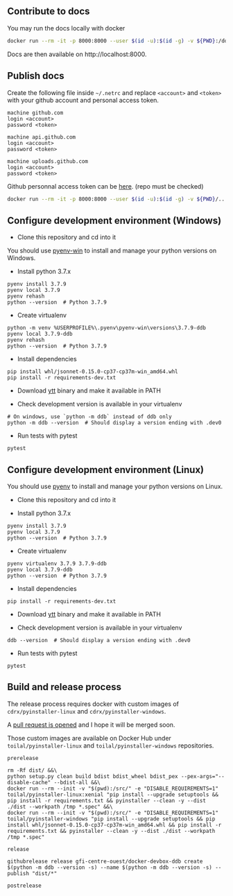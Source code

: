 ## Contribute to docs

You may run the docs locally with docker

```bash
docker run --rm -it -p 8000:8000 --user $(id -u):$(id -g) -v ${PWD}:/docs squidfunk/mkdocs-material serve
```

Docs are then available on http://localhost:8000.

## Publish docs

Create the following file inside `~/.netrc` and replace `<account>` and `<token>` with your github account and personal access token.

```
machine github.com
login <account>
password <token>

machine api.github.com
login <account>
password <token>

machine uploads.github.com
login <account>
password <token>
```

Github personnal access token can be [here](https://github.com/settings/tokens). (repo must be checked)

```bash
docker run --rm -it -p 8000:8000 --user $(id -u):$(id -g) -v ${PWD}/..:/docs -v ${HOME}/.netrc:/.netrc:ro --workdir=/docs/ddb squidfunk/mkdocs-material gh-deploy
```

## Configure development environment (Windows)

- Clone this repository and cd into it

You should use [pyenv-win](https://github.com/pyenv-win/pyenv-win) to install and manage your python versions on Windows.

- Install python 3.7.x

```
pyenv install 3.7.9
pyenv local 3.7.9
pyenv rehash
python --version  # Python 3.7.9
```

- Create virtualenv

```
python -m venv %USERPROFILE%\.pyenv\pyenv-win\versions\3.7.9-ddb
pyenv local 3.7.9-ddb
pyenv rehash
python --version  # Python 3.7.9
```

- Install dependencies

```
pip install whl/jsonnet-0.15.0-cp37-cp37m-win_amd64.whl
pip install -r requirements-dev.txt
```

- Download [ytt](https://get-ytt.io/) binary and make it available in PATH

- Check development version is available in your virtualenv

```
# On windows, use `python -m ddb` instead of ddb only
python -m ddb --version  # Should display a version ending with .dev0
```

- Run tests with pytest

```
pytest
```

## Configure development environment (Linux)

You should use [pyenv](https://github.com/pyenv/pyenv) to install and manage your python versions on Linux.

- Clone this repository and cd into it

- Install python 3.7.x

```
pyenv install 3.7.9
pyenv local 3.7.9
python --version  # Python 3.7.9
```

- Create virtualenv

```
pyenv virtualenv 3.7.9 3.7.9-ddb
pyenv local 3.7.9-ddb
python --version  # Python 3.7.9
```

- Install dependencies

```
pip install -r requirements-dev.txt
```

- Download [ytt](https://get-ytt.io/) binary and make it available in PATH

- Check development version is available in your virtualenv

```
ddb --version  # Should display a version ending with .dev0
```

- Run tests with pytest

```
pytest
```

## Build and release process

The release process requires docker with custom images of `cdrx/pyinstaller-linux` and `cdrx/pyinstaller-windows`.

A [pull request is opened](https://github.com/cdrx/docker-pyinstaller/pull/90) and I hope it will be merged soon.

Those custom images are available on Docker Hub under `toilal/pyinstaller-linux` and `toilal/pyinstaller-windows` repositories.

```
prerelease

rm -Rf dist/ &&\
python setup.py clean build bdist bdist_wheel bdist_pex --pex-args="--disable-cache" --bdist-all &&\
docker run --rm --init -v "$(pwd):/src/" -e "DISABLE_REQUIREMENTS=1" toilal/pyinstaller-linux:xenial "pip install --upgrade setuptools && pip install -r requirements.txt && pyinstaller --clean -y --dist ./dist --workpath /tmp *.spec" &&\
docker run --rm --init -v "$(pwd):/src/" -e "DISABLE_REQUIREMENTS=1" toilal/pyinstaller-windows "pip install --upgrade setuptools && pip install whl/jsonnet-0.15.0-cp37-cp37m-win_amd64.whl && pip install -r requirements.txt && pyinstaller --clean -y --dist ./dist --workpath /tmp *.spec"

release

githubrelease release gfi-centre-ouest/docker-devbox-ddb create $(python -m ddb --version -s) --name $(python -m ddb --version -s) --publish "dist/*"

postrelease
```


